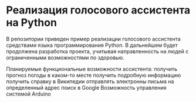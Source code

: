 # Реализация голосового ассистента на Python

В репозитории приведен пример реализации голосового ассистента средствами языка программирования Python. В дальнейшем будет продолжена разработка проекта, учитывая направленность на людей с ограниченными возможностями по здоровью. 

Планируемые функциональные возможности ассистента:
  получить прогноз погоды в каком-то месте
  получить подробную информацию
  получить справку в Википедии
  отправлять электронны письма на определенный адрес 
  поиск в Google
  Возможность управления системой Arduino 
